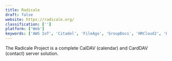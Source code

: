 ```yaml
---
title: Radicale
draft: false 
website: https://radicale.org/
classification: ['']
platform: ['Web']
keywords: ['AWS IoT', 'Citadel', 'FileAgo', 'GroupDocs', 'HRCloud2', 'Horde', 'MailEnable', 'Mailpile', 'Omni', 'Opacity Storage', 'Pydio', 'Rainloop', 'Roundcube', 'SOGo', 'Trove', 'Zimbra', 'eGroupWare', 'iRedMail', 'ownCloud']
---
```

The Radicale Project is a complete CalDAV (calendar) and CardDAV (contact) server solution.
